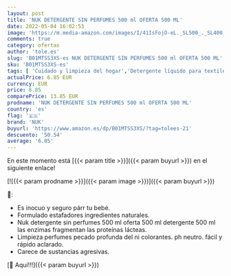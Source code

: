 ```yaml
---
layout: post
title: 'NUK DETERGENTE SIN PERFUMES 500 ml OFERTA 500 ML'
date: 2022-05-04 16:02:53
image: 'https://m.media-amazon.com/images/I/41IsFojO-eL._SL500_._SL400_.jpg'
comments: true
category: ofertas
author: 'tole.es'
slug: 'B01MTSS3XS-es NUK DETERGENTE SIN PERFUMES 500 ml OFERTA 500 ML'
sku: 'B01MTSS3XS-es'
tags: [ 'Cuidado y limpieza del hogar','Detergente líquido para textiles','Productos para la lavandería','Salud y cuidado personal','nuk','🇪🇸', ]
actualPrice: 6.85 EUR
currency: EUR
price: 6.85
comparePrice: 13.85 EUR
prodname: 'NUK DETERGENTE SIN PERFUMES 500 ml OFERTA 500 ML'
country: 'es'
flag: '🇪🇸'
brand: 'NUK'
buyurl: 'https://www.amazon.es/dp/B01MTSS3XS/?tag=tolees-21'
descuento: '50.54'
average: '6.85'
---
```


En este momento está [{{< param title >}}]({{< param buyurl >}}) en el siguiente enlace!

[![{{< param prodname >}}]({{< param image >}})]({{< param buyurl >}})

🔎:

- Es inocuo y seguro párr tu bebé.
- Formulado estafadores ingredientes naturales.
- Nuk detergente sin perfumes 500 ml oferta 500 ml detergente 500 ml las enzimas fragmentan las proteínas lácteas.
- Limpieza perfumes pecado profunda del ni colorantes. ph neutro. fácil y rápido aclarado.
- Carece de sustancias agresivas.

[🛒 Aquí!!!]({{< param buyurl >}})
